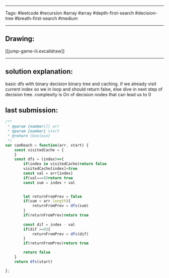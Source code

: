 

----

Tags: #leetcode #recursion #array #array #depth-first-search #decision-tree #breath-first-search #medium 

----

## Drawing:
[[jump-game-iii.excalidraw]]

----


## solution explanation:
basic dfs with binary decision binary tree and caching. if we already visit current index so we in loop and should return false, else dive in next step of decision tree. complexity is On of decision nodes that can lead us to 0

## last submission:
```javascript
/**
 * @param {number[]} arr
 * @param {number} start
 * @return {boolean}
 */
var canReach = function(arr, start) {
    const visitedCache = {
    }
    const dfs = (index)=>{
        if(index in visitedCache)return false
        visitedCache[index]=true
        const val = arr[index]
        if(val===0)return true
        const sum = index + val
        

        let returnFromPrev = false
        if(sum < arr.length){
            returnFromPrev = dfs(sum)
        }
        if(returnFromPrev)return true
        
        const dif = index - val
        if(dif >=0){
            returnFromPrev = dfs(dif)
        }
        if(returnFromPrev)return true

        return false
    }
    return dfs(start)

};
```


